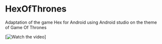 # HexOfThrones

Adaptation of the game Hex for Android using Android studio on the theme of Game Of Thrones

[![Watch the video](./Resources/Demo.png?raw=true)]
